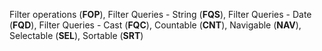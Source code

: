 Filter operations (**FOP**),
Filter Queries - String (**FQS**),
Filter Queries - Date (**FQD**),
Filter Queries - Cast (**FQC**),
Countable (**CNT**),
Navigable (**NAV**),
Selectable (**SEL**),
Sortable (**SRT**)